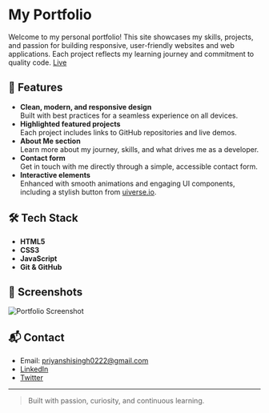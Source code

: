 # My Portfolio

Welcome to my personal portfolio! This site showcases my skills, projects, and passion for building responsive, user-friendly websites and web applications. Each project reflects my learning journey and commitment to quality code. [Live](https://priyanshi-singh022.github.io/Portfolio/)

## 📁 Features

- **Clean, modern, and responsive design**  
  Built with best practices for a seamless experience on all devices.
- **Highlighted featured projects**  
  Each project includes links to GitHub repositories and live demos.
- **About Me section**  
  Learn more about my journey, skills, and what drives me as a developer.
- **Contact form**  
  Get in touch with me directly through a simple, accessible contact form.
- **Interactive elements**  
  Enhanced with smooth animations and engaging UI components, including a stylish button from [uiverse.io](https://uiverse.io/).

## 🛠️ Tech Stack

- **HTML5**  
- **CSS3**  
- **JavaScript**  
- **Git & GitHub**

## 📸 Screenshots

<!-- Add a screenshot of your portfolio below -->
![Portfolio Screenshot](Images/portfolio.png)

## 📬 Contact

- Email: [priyanshisingh0222@gmail.com](mailto:priyanshisingh0222@gmail.com)
- [LinkedIn](https://www.linkedin.com/in/priyanshi-singh-27980a271/)
- [Twitter](https://x.com/Priyu42662521)

---

> Built with passion, curiosity, and continuous learning.

